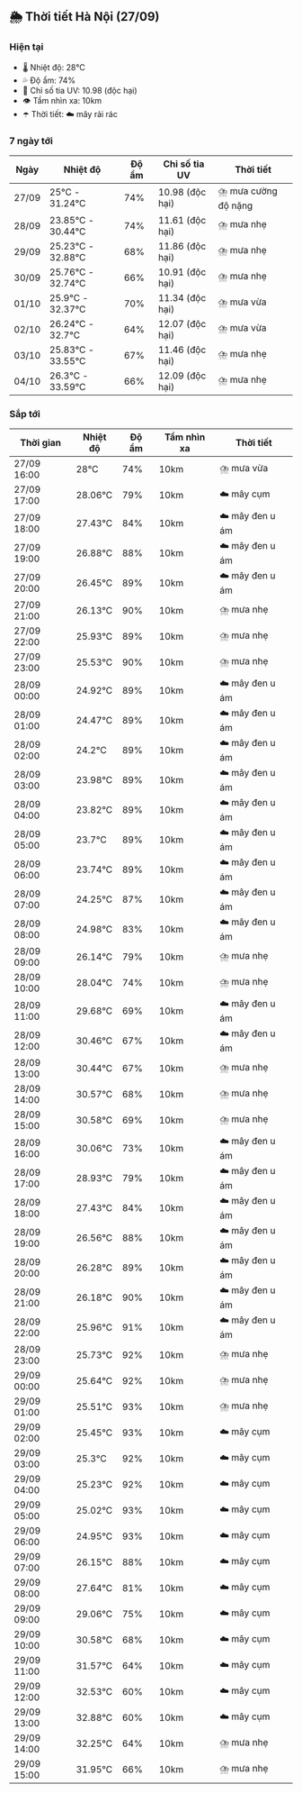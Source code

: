 ## 🌦️ Thời tiết Hà Nội (27/09)

### Hiện tại

- 🌡️ Nhiệt độ: 28℃
- 💦 Độ ẩm: 74%
- 🌟 Chỉ số tia UV: 10.98 (độc hại)
- 👁️ Tầm nhìn xa: 10km
- ☂️ Thời tiết: ☁️ mây rải rác

### 7 ngày tới

| Ngày | Nhiệt độ | Độ ẩm | Chỉ số tia UV | Thời tiết |
| --- | --- | --- | --- | --- |
| 27/09 | 25℃ - 31.24℃ | 74% | 10.98 (độc hại) | ⛈️ mưa cường độ nặng |
| 28/09 | 23.85℃ - 30.44℃ | 74% | 11.61 (độc hại) | ⛈️ mưa nhẹ |
| 29/09 | 25.23℃ - 32.88℃ | 68% | 11.86 (độc hại) | ⛈️ mưa nhẹ |
| 30/09 | 25.76℃ - 32.74℃ | 66% | 10.91 (độc hại) | ⛈️ mưa nhẹ |
| 01/10 | 25.9℃ - 32.37℃ | 70% | 11.34 (độc hại) | ⛈️ mưa vừa |
| 02/10 | 26.24℃ - 32.7℃ | 64% | 12.07 (độc hại) | ⛈️ mưa vừa |
| 03/10 | 25.83℃ - 33.55℃ | 67% | 11.46 (độc hại) | ⛈️ mưa nhẹ |
| 04/10 | 26.3℃ - 33.59℃ | 66% | 12.09 (độc hại) | ⛈️ mưa nhẹ |

### Sắp tới

| Thời gian | Nhiệt độ | Độ ẩm | Tầm nhìn xa | Thời tiết |
| --- | --- | --- | --- | --- |
| 27/09 16:00 | 28℃ | 74% | 10km | ⛈️ mưa vừa |
| 27/09 17:00 | 28.06℃ | 79% | 10km | ☁️ mây cụm |
| 27/09 18:00 | 27.43℃ | 84% | 10km | ☁️ mây đen u ám |
| 27/09 19:00 | 26.88℃ | 88% | 10km | ☁️ mây đen u ám |
| 27/09 20:00 | 26.45℃ | 89% | 10km | ☁️ mây đen u ám |
| 27/09 21:00 | 26.13℃ | 90% | 10km | ⛈️ mưa nhẹ |
| 27/09 22:00 | 25.93℃ | 89% | 10km | ⛈️ mưa nhẹ |
| 27/09 23:00 | 25.53℃ | 90% | 10km | ⛈️ mưa nhẹ |
| 28/09 00:00 | 24.92℃ | 89% | 10km | ☁️ mây đen u ám |
| 28/09 01:00 | 24.47℃ | 89% | 10km | ☁️ mây đen u ám |
| 28/09 02:00 | 24.2℃ | 89% | 10km | ☁️ mây đen u ám |
| 28/09 03:00 | 23.98℃ | 89% | 10km | ☁️ mây đen u ám |
| 28/09 04:00 | 23.82℃ | 89% | 10km | ☁️ mây đen u ám |
| 28/09 05:00 | 23.7℃ | 89% | 10km | ☁️ mây đen u ám |
| 28/09 06:00 | 23.74℃ | 89% | 10km | ☁️ mây đen u ám |
| 28/09 07:00 | 24.25℃ | 87% | 10km | ☁️ mây đen u ám |
| 28/09 08:00 | 24.98℃ | 83% | 10km | ☁️ mây đen u ám |
| 28/09 09:00 | 26.14℃ | 79% | 10km | ⛈️ mưa nhẹ |
| 28/09 10:00 | 28.04℃ | 74% | 10km | ⛈️ mưa nhẹ |
| 28/09 11:00 | 29.68℃ | 69% | 10km | ☁️ mây đen u ám |
| 28/09 12:00 | 30.46℃ | 67% | 10km | ☁️ mây đen u ám |
| 28/09 13:00 | 30.44℃ | 67% | 10km | ⛈️ mưa nhẹ |
| 28/09 14:00 | 30.57℃ | 68% | 10km | ⛈️ mưa nhẹ |
| 28/09 15:00 | 30.58℃ | 69% | 10km | ⛈️ mưa nhẹ |
| 28/09 16:00 | 30.06℃ | 73% | 10km | ☁️ mây đen u ám |
| 28/09 17:00 | 28.93℃ | 79% | 10km | ☁️ mây đen u ám |
| 28/09 18:00 | 27.43℃ | 84% | 10km | ☁️ mây đen u ám |
| 28/09 19:00 | 26.56℃ | 88% | 10km | ☁️ mây đen u ám |
| 28/09 20:00 | 26.28℃ | 89% | 10km | ☁️ mây đen u ám |
| 28/09 21:00 | 26.18℃ | 90% | 10km | ☁️ mây đen u ám |
| 28/09 22:00 | 25.96℃ | 91% | 10km | ☁️ mây đen u ám |
| 28/09 23:00 | 25.73℃ | 92% | 10km | ⛈️ mưa nhẹ |
| 29/09 00:00 | 25.64℃ | 92% | 10km | ⛈️ mưa nhẹ |
| 29/09 01:00 | 25.51℃ | 93% | 10km | ⛈️ mưa nhẹ |
| 29/09 02:00 | 25.45℃ | 93% | 10km | ☁️ mây cụm |
| 29/09 03:00 | 25.3℃ | 92% | 10km | ☁️ mây cụm |
| 29/09 04:00 | 25.23℃ | 92% | 10km | ☁️ mây cụm |
| 29/09 05:00 | 25.02℃ | 93% | 10km | ☁️ mây cụm |
| 29/09 06:00 | 24.95℃ | 93% | 10km | ☁️ mây cụm |
| 29/09 07:00 | 26.15℃ | 88% | 10km | ☁️ mây cụm |
| 29/09 08:00 | 27.64℃ | 81% | 10km | ☁️ mây cụm |
| 29/09 09:00 | 29.06℃ | 75% | 10km | ☁️ mây cụm |
| 29/09 10:00 | 30.58℃ | 68% | 10km | ☁️ mây cụm |
| 29/09 11:00 | 31.57℃ | 64% | 10km | ☁️ mây cụm |
| 29/09 12:00 | 32.53℃ | 60% | 10km | ☁️ mây cụm |
| 29/09 13:00 | 32.88℃ | 60% | 10km | ☁️ mây cụm |
| 29/09 14:00 | 32.25℃ | 64% | 10km | ⛈️ mưa nhẹ |
| 29/09 15:00 | 31.95℃ | 66% | 10km | ⛈️ mưa nhẹ |
